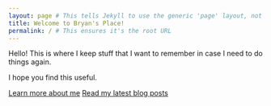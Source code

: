 ```yaml
---
layout: page # This tells Jekyll to use the generic 'page' layout, not the 'home' layout that lists posts.
title: Welcome to Bryan's Place!
permalink: / # This ensures it's the root URL
---
```


Hello!
This is where I keep stuff that I want to remember in case I need to do things again.

I hope you find this useful.

[Learn more about me](/about/)
[Read my latest blog posts](/blog/)
